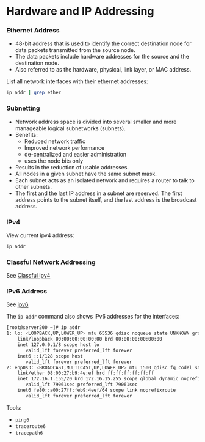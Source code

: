 # Hardware and IP Addressing
### Ethernet Address

- 48-bit address that is used to identify the correct destination node for data packets transmitted from the source node. 
- The data packets include hardware addresses for the source and the destination node. 
- Also referred to as the hardware, physical, link layer, or MAC address.

List all network interfaces with their ethernet addresses:
```bash
ip addr | grep ether
```


### Subnetting
- Network address space is divided into several smaller and more manageable logical subnetworks (subnets). 
- Benefits:
	- Reduced network traffic
	- Improved network performance
	- de-centralized and easier administration
	- uses the node bits only
- Results in the reduction of usable addresses.
- All nodes in a given subnet have the same subnet mask.
- Each subnet acts as an isolated network and requires a router to talk to other subnets.
- The first and the last IP address in a subnet are reserved. The first address points to the subnet itself, and the last address is the broadcast address. 
### IPv4
View current ipv4 address:
```bash
ip addr
```

### Classful Network Addressing

See [Classful ipv4](../../../networking/CCNA/CCNA%20Notes/Classful%20ipv4.md)

### IPv6 Address

See [ipv6](../../../networking/CCNA/CCNA%20Notes/ipv6.md)

The `ip addr` command also shows IPv6 addresses for the interfaces:
```bash
[root@server200 ~]# ip addr
1: lo: <LOOPBACK,UP,LOWER_UP> mtu 65536 qdisc noqueue state UNKNOWN group default qlen 1000
    link/loopback 00:00:00:00:00:00 brd 00:00:00:00:00:00
    inet 127.0.0.1/8 scope host lo
       valid_lft forever preferred_lft forever
    inet6 ::1/128 scope host 
       valid_lft forever preferred_lft forever
2: enp0s3: <BROADCAST,MULTICAST,UP,LOWER_UP> mtu 1500 qdisc fq_codel state UP group default qlen 1000
    link/ether 08:00:27:b9:4e:ef brd ff:ff:ff:ff:ff:ff
    inet 172.16.1.155/20 brd 172.16.15.255 scope global dynamic noprefixroute enp0s3
       valid_lft 79061sec preferred_lft 79061sec
    inet6 fe80::a00:27ff:feb9:4eef/64 scope link noprefixroute 
       valid_lft forever preferred_lft forever
```

Tools:
- `ping6`
- `traceroute6`
- `tracepath6`

